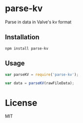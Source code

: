 # parse-kv
Parse in data in Valve's kv format

## Installation
`npm install parse-kv`

## Usage
```js
var parseKV = require('parse-kv');

var data = parseKV(rawFileData);
```

# License
MIT
